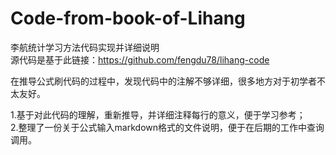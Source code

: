 # Code-from-book-of-Lihang
李航统计学习方法代码实现并详细说明  
源代码是基于此链接：https://github.com/fengdu78/lihang-code

在推导公式刷代码的过程中，发现代码中的注解不够详细，很多地方对于初学者不太友好。 

1.基于对此代码的理解，重新推导，并详细注释每行的意义，便于学习参考；  
2.整理了一份关于公式输入markdown格式的文件说明，便于在后期的工作中查询调用。
